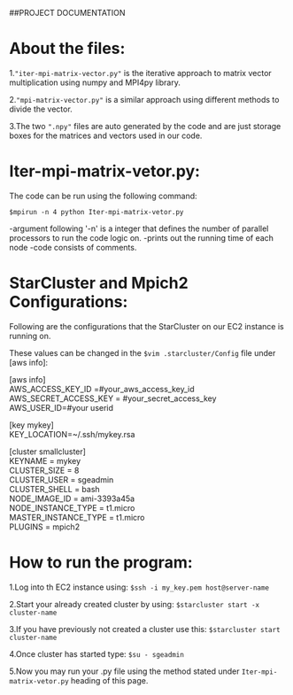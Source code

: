 ##PROJECT DOCUMENTATION

# About the files:

1.`"iter-mpi-matrix-vector.py"` is the iterative approach to matrix vector multiplication using numpy and MPI4py library.

2.`"mpi-matrix-vector.py"` is a similar approach using different methods to divide the vector.

3.The two `".npy"` files are auto generated by the code and are just storage boxes for the matrices and vectors used in our code.


# Iter-mpi-matrix-vetor.py:

The code can be run using the following command:

`$mpirun -n 4 python Iter-mpi-matrix-vetor.py`

-argument following '-n' is a integer that defines the number of parallel processors to run the code logic on.
-prints out the running time of each node
-code consists of comments.


# StarCluster and Mpich2 Configurations:
Following are the configurations that the StarCluster on our EC2 instance is running on. 

These values can be changed in the `$vim .starcluster/Config` file under [aws info]:

[aws info]  
AWS_ACCESS_KEY_ID =#your_aws_access_key_id  
AWS_SECRET_ACCESS_KEY = #your_secret_access_key  
AWS_USER_ID=#your userid

[key mykey]  
KEY_LOCATION=~/.ssh/mykey.rsa

[cluster smallcluster]  
KEYNAME = mykey  
CLUSTER_SIZE = 8  
CLUSTER_USER = sgeadmin  
CLUSTER_SHELL = bash  
NODE_IMAGE_ID = ami-3393a45a  
NODE_INSTANCE_TYPE = t1.micro  
MASTER_INSTANCE_TYPE = t1.micro  
PLUGINS = mpich2

# How to run the program:

1.Log into th EC2 instance using: `$ssh -i my_key.pem host@server-name`

2.Start your already created cluster by using: `$starcluster start -x cluster-name`

3.If you have previously not created a cluster use this: `$starcluster start cluster-name` 

4.Once cluster has started type: `$su - sgeadmin`

5.Now you may run your .py file using the method stated under `Iter-mpi-matrix-vetor.py` heading of this page.






